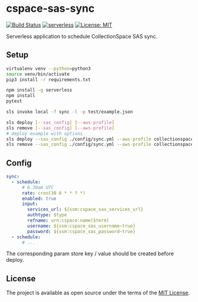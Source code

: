 # cspace-sas-sync

[![Build Status](https://travis-ci.com/mark-cooper/cspace-sas-sync.svg?branch=master)](https://travis-ci.com/mark-cooper/cspace-sas-sync) [![serverless](http://public.serverless.com/badges/v3.svg)](http://www.serverless.com) [![License: MIT](https://img.shields.io/badge/license-MIT-blue.svg)](http://opensource.org/licenses/MIT)

Serverless application to schedule CollectionSpace SAS sync.

## Setup

```bash
virtualenv venv --python=python3
source venv/bin/activate
pip3 install -r requirements.txt

npm install -g serverless
npm install
pytest

sls invoke local -f sync -l -p test/example.json

sls deploy [--sas_config] [--aws-profile]
sls remove [--sas_config] [--aws-profile]
# deploy example with options
sls deploy --sas_config ./config/sync.yml --aws-profile collectionspace
sls remove --sas_config ./config/sync.yml --aws-profile collectionspace
```

## Config

```yml
sync:
  - schedule:
      # 6.30am UTC
      rate: cron(30 6 * * ? *)
      enabled: true
      input:
        services_url: ${ssm:cspace_sas_services_url}
        authtype: $type
        refname: urn:cspace:name($term)
        username: ${ssm:cspace_sas_username~true}
        password: ${ssm:cspace_sas_password~true}
  - schedule:
      # ...
```

The corresponding param store key / value should be created before deploy.

## License

The project is available as open source under the terms of the [MIT License](http://opensource.org/licenses/MIT).
